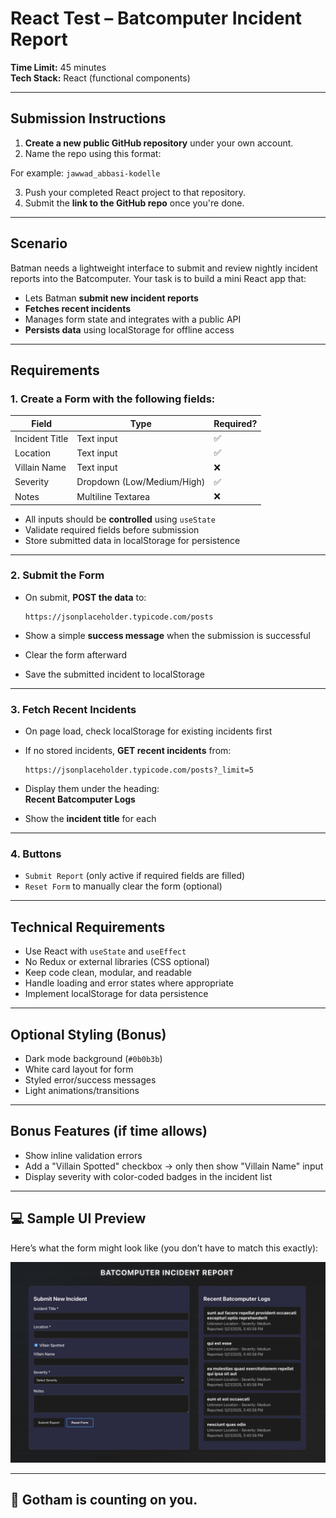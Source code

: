# React Test – Batcomputer Incident Report

**Time Limit:** 45 minutes  
**Tech Stack:** React (functional components)

---

## Submission Instructions

1. **Create a new public GitHub repository** under your own account.
2. Name the repo using this format:

For example: `jawwad_abbasi-kodelle`

3. Push your completed React project to that repository.
4. Submit the **link to the GitHub repo** once you're done.

---

## Scenario

Batman needs a lightweight interface to submit and review nightly incident reports into the Batcomputer. Your task is to build a mini React app that:

- Lets Batman **submit new incident reports**
- **Fetches recent incidents**
- Manages form state and integrates with a public API
- **Persists data** using localStorage for offline access

---

## Requirements

### 1. Create a Form with the following fields:

| Field           | Type                       | Required? |
|----------------|-----------------------------|-----------|
| Incident Title | Text input                  | ✅        |
| Location       | Text input                  | ✅        |
| Villain Name   | Text input                  | ❌        |
| Severity       | Dropdown (Low/Medium/High)  | ✅        |
| Notes          | Multiline Textarea          | ❌        |

- All inputs should be **controlled** using `useState`
- Validate required fields before submission
- Store submitted data in localStorage for persistence

---

### 2. Submit the Form

- On submit, **POST the data** to:

  ```
  https://jsonplaceholder.typicode.com/posts
  ```

- Show a simple **success message** when the submission is successful
- Clear the form afterward
- Save the submitted incident to localStorage

---

### 3. Fetch Recent Incidents

- On page load, check localStorage for existing incidents first
- If no stored incidents, **GET recent incidents** from:

  ```
  https://jsonplaceholder.typicode.com/posts?_limit=5
  ```

- Display them under the heading:  
  **Recent Batcomputer Logs**

- Show the **incident title** for each

---

### 4. Buttons

- `Submit Report` (only active if required fields are filled)
- `Reset Form` to manually clear the form (optional)

---

## Technical Requirements

- Use React with `useState` and `useEffect`
- No Redux or external libraries (CSS optional)
- Keep code clean, modular, and readable
- Handle loading and error states where appropriate
- Implement localStorage for data persistence

---

## Optional Styling (Bonus)

- Dark mode background (`#0b0b3b`)
- White card layout for form
- Styled error/success messages
- Light animations/transitions

---

## Bonus Features (if time allows)

- Show inline validation errors
- Add a "Villain Spotted" checkbox → only then show "Villain Name" input
- Display severity with color-coded badges in the incident list

---

## 💻 Sample UI Preview

Here’s what the form might look like (you don’t have to match this exactly):

![Preview](./assets/incident-form-preview.jpg)

---

## 🦇 Gotham is counting on you.